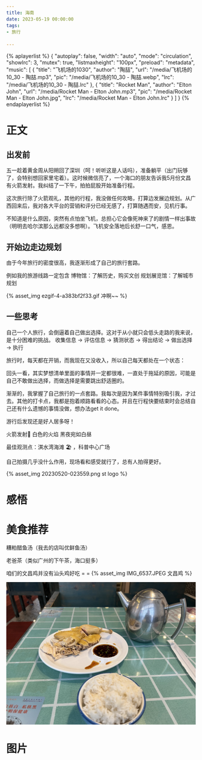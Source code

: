 ```yaml
---
title: 海南
date: 2023-05-19 00:00:00
tags:
- 旅行

---
```


{% aplayerlist %}
{
    "autoplay": false,
    "width": "auto",
    "mode": "circulation",
    "showlrc": 3,
    "mutex": true,
    "listmaxheight": "100px",
    "preload": "metadata",
    "music": [
            {
                "title": "飞机场的1030",
                "author": "陶喆",
                "url": "/media/飞机场的10_30 - 陶喆.mp3",
                "pic": "/media/飞机场的10_30 - 陶喆.webp",
                "lrc": "/media/飞机场的10_30 - 陶喆.lrc"
            },
            {
                "title": "Rocket Man",
                "author": "Elton John",
                "url": "/media/Rocket Man - Elton John.mp3",
                "pic": "/media/Rocket Man - Elton John.jpg",
                "lrc": "/media/Rocket Man - Elton John.lrc"
            }
    ]
}
{% endaplayerlist %}





# 正文

## 出发前

五一趁着黄金周从阳朔回了深圳（呵！听听这是人话吗），准备躺平（出门玩够了，会特别想回家里宅着）。这时候微信亮了，一个海口的朋友告诉我5月份文昌有火箭发射。我纠结了一下午，拍拍屁股开始准备行程。

这次旅行除了火箭观礼，其他的行程，我没做任何攻略，打算边发展边规划。从广西回来后，我对各大平台的营销和评分已经无感了，打算随遇而安，见机行事。

不知道是什么原因，突然有点怕坐飞机，总担心它会像死神来了的剧情一样出事故（明明去哈尔滨那么远都没多想啊）。飞机安全落地后长舒一口气，感恩。

## 开始边走边规划

由于今年旅行的密度很高，我逐渐形成了自己的旅行套路。

例如我的旅游线路一定包含 
博物馆：了解历史，购买文创
规划展览馆：了解城市规划

{% asset_img ezgif-4-a383bf2f33.gif 冲啊~~ %}

## 一些思考

自己一个人旅行，会倒逼着自己做出选择。这对于从小就只会低头走路的我来说，是十分困难的挑战。
收集信息 -> 评估信息 -> 猜测状态 -> 得出结论 -> 做出选择 -> 执行

旅行时，每天都在开销，而我现在又没收入，所以自己每天都处在一个状态：

回头一看，其实梦想清单里面的事情并一定都很难，一直处于拖延的原因，可能是自己不敢做出选择，而做选择是需要跳出舒适圈的。

渐渐的，我掌握了自己旅行的一点套路。我每次是因为某件事情特别吸引我，才过去。其他的打卡点，我都是抱着顺路看看的心态。并且在行程快要结束时会总结自己还有什么遗憾的事情没做，想办法get it done。

游行后发现还是好人居多呀！

火箭发射🚀 白色的火焰 黑夜宛如白昼 

最佳观测点：淇水湾海滩 🏖️  ，科普中心广场

自己拍摄几乎没什么作用，现场看和感受就行了，总有人拍得更好。

{% asset_img 20230520-023559.png st logo %}

# 感悟

# 美食推荐

糟粕醋鱼汤（我去的店叫优鲜鱼汤）

老爸茶（类似广州的下午茶，海口挺多）

咱们的文昌鸡并没有汕头鸡好吃 = =
{% asset_img IMG_6537.JPEG 文昌鸡 %}

![描述信息](./IMG_6537.JPEG)

# 图片
